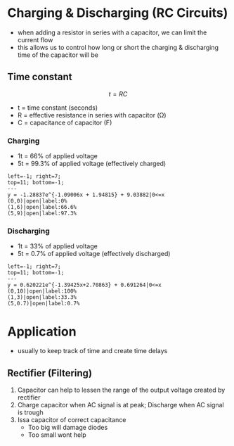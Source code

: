 # Charging & Discharging (RC Circuits)

- when adding a resistor in series with a capacitor, we can limit the current flow
- this allows us to control how long or short the charging & discharging time of the capacitor will be

## Time constant

$$ t = RC $$
- t = time constant (seconds)
- R = effective resistance in series with capacitor (Ω)
- C = capacitance of capacitor (F)

### Charging

- 1t = 66% of applied voltage
- 5t = 99.3% of applied voltage (effectively charged)

```desmos-graph
left=-1; right=7;
top=11; bottom=-1;
---
y = -1.28837e^{-1.09006x + 1.94815} + 9.03882|0<=x
(0,0)|open|label:0%
(1,6)|open|label:66.6%
(5,9)|open|label:97.3%
```

### Discharging

- 1t = 33% of applied voltage
- 5t = 0.7% of applied voltage (effectively discharged)

```desmos-graph
left=-1; right=7;
top=11; bottom=-1;
---
y = 0.620221e^{-1.39425x+2.70863} + 0.691264|0<=x
(0,10)|open|label:100%
(1,3)|open|label:33.3%
(5,0.7)|open|label:0.7%
```

# Application

- usually to keep track of time and create time delays

## Rectifier (Filtering)

1. Capacitor can help to lessen the range of the output voltage created by rectifier
2. Charge capacitor when AC signal is at peak; Discharge when AC signal is trough
3. Issa capacitor of correct capacitance
	- Too big will damage diodes
	- Too small wont help